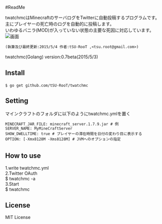 #ReadMe

twatchmcはMinecraftのサーバログをTwitterに自動投稿するプログラムです。  
主にプレイヤーの死亡時のログを自動的に投稿します。  
いわゆるバニラ(MOD)が入っていない状態の主要な死因に対応しています。  
![画面](https://raw.githubusercontent.com/wiki/tSU-RooT/twatchmc/images/record.gif)  
````
(執筆及び最終更新:2015/5/4 作者:tSU-RooT ,<tsu.root@gmail.com>)  
````  
twatchmc(Golang) version:0.7beta(2015/5/3)　　  
## Install  
````
$ go get github.com/tSU-RooT/twatchmc　　
````
## Setting
マインクラフトのフォルダに以下のようにtwatchmc.ymlを置く
````
MINECRAFT_JAR_FILE: minecraft_server.1.7.9.jar # 例
SERVER_NAME: MyMineCraftServer
SHOW_DWELLTIME: true # プレイヤーの滞在時間を日付の変わり目に表示する
OPTION: [-Xmx8128M -Xms8128M] # JVMへのオプションの指定
````
## How to use　　
1.write twatchmc.yml  
2.Twitter OAuth  
  $ twatchmc -a  
3.Start  
  $ twatchmc  

## License  
MIT License  
